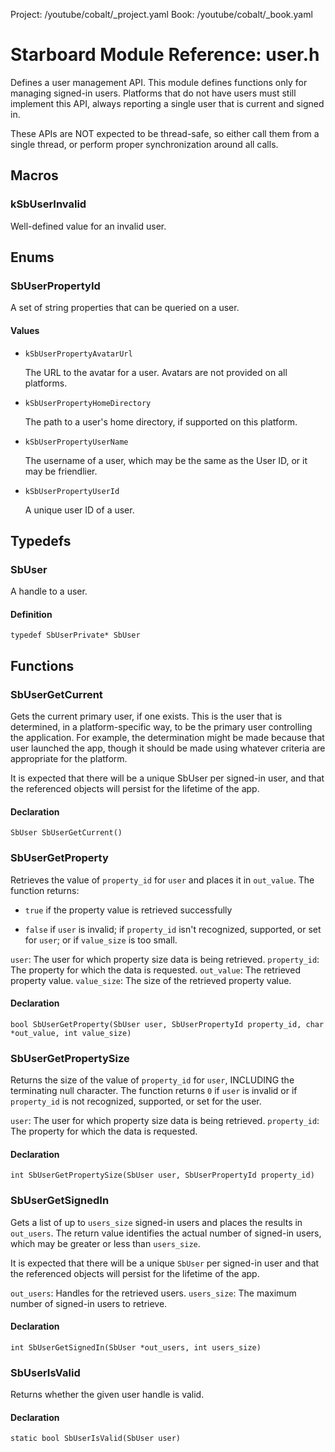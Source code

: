 Project: /youtube/cobalt/_project.yaml
Book: /youtube/cobalt/_book.yaml

# Starboard Module Reference: user.h

Defines a user management API. This module defines functions only for managing
signed-in users. Platforms that do not have users must still implement this API,
always reporting a single user that is current and signed in.

These APIs are NOT expected to be thread-safe, so either call them from a single
thread, or perform proper synchronization around all calls.

## Macros ##

### kSbUserInvalid ###

Well-defined value for an invalid user.

## Enums ##

### SbUserPropertyId ###

A set of string properties that can be queried on a user.

#### Values ####

*   `kSbUserPropertyAvatarUrl`

    The URL to the avatar for a user. Avatars are not provided on all platforms.
*   `kSbUserPropertyHomeDirectory`

    The path to a user's home directory, if supported on this platform.
*   `kSbUserPropertyUserName`

    The username of a user, which may be the same as the User ID, or it may be
    friendlier.
*   `kSbUserPropertyUserId`

    A unique user ID of a user.

## Typedefs ##

### SbUser ###

A handle to a user.

#### Definition ####

```
typedef SbUserPrivate* SbUser
```

## Functions ##

### SbUserGetCurrent ###

Gets the current primary user, if one exists. This is the user that is
determined, in a platform-specific way, to be the primary user controlling the
application. For example, the determination might be made because that user
launched the app, though it should be made using whatever criteria are
appropriate for the platform.

It is expected that there will be a unique SbUser per signed-in user, and that
the referenced objects will persist for the lifetime of the app.

#### Declaration ####

```
SbUser SbUserGetCurrent()
```

### SbUserGetProperty ###

Retrieves the value of `property_id` for `user` and places it in `out_value`.
The function returns:

*   `true` if the property value is retrieved successfully

*   `false` if `user` is invalid; if `property_id` isn't recognized, supported,
    or set for `user`; or if `value_size` is too small.

`user`: The user for which property size data is being retrieved. `property_id`:
The property for which the data is requested. `out_value`: The retrieved
property value. `value_size`: The size of the retrieved property value.

#### Declaration ####

```
bool SbUserGetProperty(SbUser user, SbUserPropertyId property_id, char *out_value, int value_size)
```

### SbUserGetPropertySize ###

Returns the size of the value of `property_id` for `user`, INCLUDING the
terminating null character. The function returns `0` if `user` is invalid or if
`property_id` is not recognized, supported, or set for the user.

`user`: The user for which property size data is being retrieved. `property_id`:
The property for which the data is requested.

#### Declaration ####

```
int SbUserGetPropertySize(SbUser user, SbUserPropertyId property_id)
```

### SbUserGetSignedIn ###

Gets a list of up to `users_size` signed-in users and places the results in
`out_users`. The return value identifies the actual number of signed-in users,
which may be greater or less than `users_size`.

It is expected that there will be a unique `SbUser` per signed-in user and that
the referenced objects will persist for the lifetime of the app.

`out_users`: Handles for the retrieved users. `users_size`: The maximum number
of signed-in users to retrieve.

#### Declaration ####

```
int SbUserGetSignedIn(SbUser *out_users, int users_size)
```

### SbUserIsValid ###

Returns whether the given user handle is valid.

#### Declaration ####

```
static bool SbUserIsValid(SbUser user)
```
